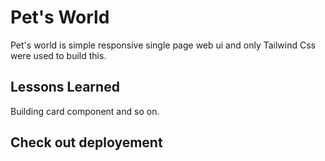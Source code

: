 # Pet's World

Pet's world is simple responsive single page web ui and only Tailwind Css were used to build this.

## Lessons Learned

Building card component and so on.

## Check out deployement
